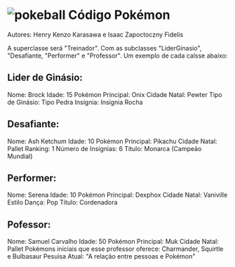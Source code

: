 # ![pokeball](https://i.imgur.com/e0ro2kU.png) Código Pokémon

Autores: Henry Kenzo Karasawa e Isaac Zapoctoczny Fidelis

A superclasse será "Treinador". Com as subclasses "LiderGinasio", "Desafiante, "Performer" e "Professor". Um exemplo de cada calsse abaixo:

<h2>Lider de Ginásio:</h2>
Nome: Brock
Idade: 15
Pokémon Principal: Onix
Cidade Natal: Pewter
Tipo de Ginásio: Tipo Pedra
Insígnia: Insígnia Rocha

<h2>Desafiante:</h2>
Nome: Ash Ketchum
Idade: 10
Pokémon Principal: Pikachu
Cidade Natal: Pallet
Ranking: 1
Número de Insígnias: 6
Título: Monarca (Campeão Mundial)

<h2>Performer:</h2>
Nome: Serena
Idade: 10
Pokémon Principal: Dexphox
Cidade Natal: Vaniville
Estilo Dança: Pop
Título: Cordenadora

<h2>Pofessor:</h2>
Nome: Samuel Carvalho
Idade: 50
Pokémon Principal: Muk
Cidade Natal: Pallet
Pokémons iniciais que esse professor oferece: Charmander, Squirtle e Bulbasaur
Pesuisa Atual: "A relação entre pessoas e Pokémon"